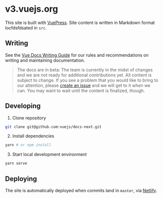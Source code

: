 # v3.vuejs.org

This site is built with [VuePress](https://vuepress.vuejs.org/). Site content is written in Markdown format locfdsfdsated in `src`.

## Writing

See the [Vue Docs Writing Guide](https://v3.vuejs.org/guide/writing-guide.html) for our rules and recommendations on writing and maintaining documentation.

> The docs are in beta: The team is currently in the midst of changes and we are not ready for additional contributions yet. All content is subject to change. If you see a problem that you would like to bring to our attention, please [create an issue](https://github.com/vuejs/docs-next/issues/new) and we will get to it when we can. You may want to wait until the content is finalized, though.

## Developing

1. Clone repository

```bash
git clone git@github.com:vuejs/docs-next.git
```

2. Install dependencies

```bash
yarn # or npm install
```

3. Start local development environment

```bash
yarn serve
```

## Deploying

The site is automatically deployed when commits land in `master`, via [Netlify](https://www.netlify.com/).
